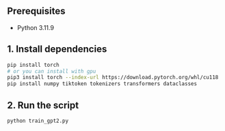 ## Prerequisites
- Python 3.11.9

## 1. Install dependencies
```bash
pip install torch 
# or you can install with gpu
pip3 install torch --index-url https://download.pytorch.org/whl/cu118
pip install numpy tiktoken tokenizers transformers dataclasses
```

## 2. Run the script
```bash
python train_gpt2.py
```